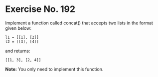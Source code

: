 # Exercise No. 192

Implement a function called concat() that accepts two lists in the format given below:


    l1 = [[1], [2]]
    l2 = [[3], [4]]


and returns:


    [[1, 3], [2, 4]]


**Note:** You only need to implement this function.